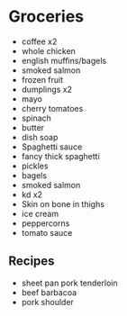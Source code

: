 # Groceries

- coffee x2
- whole chicken
- english muffins/bagels
- smoked salmon
- frozen fruit
- dumplings x2
- mayo
- cherry tomatoes
- spinach
- butter
- dish soap
- Spaghetti sauce
- fancy thick spaghetti
- pickles
- bagels
- smoked salmon
- kd x2
- Skin on bone in thighs
- ice cream
- peppercorns
- tomato sauce

## Recipes

- sheet pan pork tenderloin
- beef barbacoa
- pork shoulder
